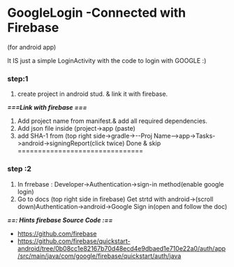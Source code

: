 # GoogleLogin -Connected  with Firebase
(for android app)

It IS just a simple LoginActivity with the code to login with GOOGLE :)

### step:1
1. create project in android stud. & link it with firebase.

***===Link with firebase ===***
1. Add project name from manifest.& add all required dependencies.
2. Add json file inside (project->app (paste)
3. add SHA-1 from (top right side->gradle->--Proj Name-->app->Tasks->android->signingReport(click twice)
Done & skip
===============================

### step :2
1. In frrebase : Developer->Authentication->sign-in method(enable google login)
2. Go to docs (top right side in firebase)
Get strtd with android->(scroll down)Authentication->android->Google Sign in(open and follow the doc)



***==: Hints firebase Source Code :==***

* https://github.com/firebase
* https://github.com/firebase/quickstart-android/tree/0b08cc1e82167b70d48ecd4e9dbaed1e710e22a0/auth/app/src/main/java/com/google/firebase/quickstart/auth/java


